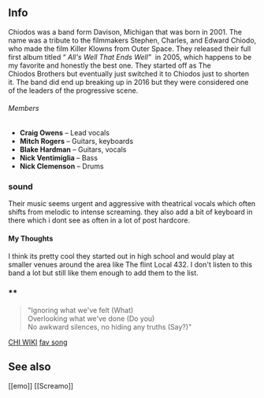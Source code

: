 ## Info
Chiodos was a band form Davison, Michigan that was born in 2001. The name was a tribute to the filmmakers Stephen, Charles, and Edward Chiodo, who made the film Killer Klowns from Outer Space. They released their full first album titled “ _All's Well That Ends Well”_  in 2005, which happens to be my favorite and honestly the best one. They started off as The Chiodos Brothers but eventually just switched it to Chiodos just to shorten it. The band did end up breaking up in 2016 but they were considered one of the leaders of the progressive scene. 
###### Members
- **Craig Owens** – Lead vocals
- **Mitch Rogers** – Guitars, keyboards
- **Blake Hardman** – Guitars, vocals
- **Nick Ventimiglia** – Bass
- **Nick Clemenson** – Drums
### sound
Their music seems urgent and aggressive with theatrical vocals which often shifts from melodic to intense screaming. they also add a bit of keyboard in there which i dont see as often in a lot of post hardcore.
#### My Thoughts
I think its pretty cool they started out in high school and would play at smaller venues around the area like The flint Local 432. I don't listen to this band a lot but still like them enough to add them to the list.

### **

>"Ignoring what we've felt (What)  
Overlooking what we've done (Do you)  
No awkward silences, no hiding any truths (Say?)"

[CHI WIKI](https://en.wikipedia.org/wiki/Chiodos)
[fav song](https://genius.com/Chiodos-baby-you-wouldnt-last-a-minute-on-the-creek-lyrics)
## See also
[[emo]]
[[Screamo]]
